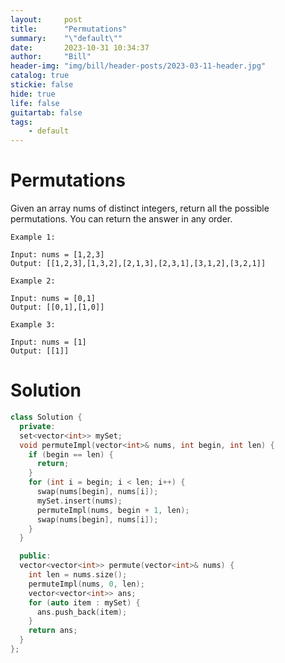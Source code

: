 ```yaml
---
layout:     post
title:      "Permutations"
summary:    "\"default\""
date:       2023-10-31 10:34:37
author:     "Bill"
header-img: "img/bill/header-posts/2023-03-11-header.jpg"
catalog: true
stickie: false
hide: true
life: false
guitartab: false
tags:
    - default
---
```


# Permutations


Given an array nums of distinct integers, return all the possible permutations. You can return the answer in any order.

```
Example 1:

Input: nums = [1,2,3]
Output: [[1,2,3],[1,3,2],[2,1,3],[2,3,1],[3,1,2],[3,2,1]]

Example 2:

Input: nums = [0,1]
Output: [[0,1],[1,0]]

Example 3:

Input: nums = [1]
Output: [[1]]
```

# Solution

```c++
class Solution {
  private:
  set<vector<int>> mySet;
  void permuteImpl(vector<int>& nums, int begin, int len) {
    if (begin == len) {
      return;
    }
    for (int i = begin; i < len; i++) {
      swap(nums[begin], nums[i]);
      mySet.insert(nums);
      permuteImpl(nums, begin + 1, len);
      swap(nums[begin], nums[i]);
    }
  }

  public:
  vector<vector<int>> permute(vector<int>& nums) {
    int len = nums.size();
    permuteImpl(nums, 0, len);
    vector<vector<int>> ans;
    for (auto item : mySet) {
      ans.push_back(item);
    }
    return ans;
  }
};
```
